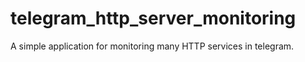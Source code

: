 # telegram_http_server_monitoring
A simple application for monitoring many HTTP services in telegram. 
